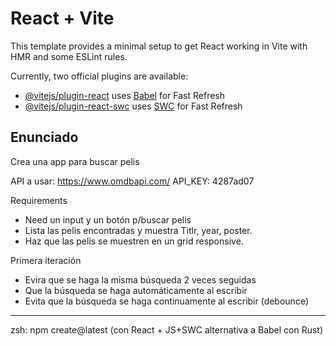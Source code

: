 # React + Vite

This template provides a minimal setup to get React working in Vite with HMR and some ESLint rules.

Currently, two official plugins are available:

- [@vitejs/plugin-react](https://github.com/vitejs/vite-plugin-react/blob/main/packages/plugin-react/README.md) uses [Babel](https://babeljs.io/) for Fast Refresh
- [@vitejs/plugin-react-swc](https://github.com/vitejs/vite-plugin-react-swc) uses [SWC](https://swc.rs/) for Fast Refresh


## Enunciado
Crea una app para buscar pelis

API a usar:
https://www.omdbapi.com/
API_KEY: 4287ad07

Requirements
- Need un input y un botón p/buscar pelis
- Lista las pelis encontradas y muestra Titlr, year, poster.
- Haz que las pelis se muestren en un grid responsive.

Primera iteración

- Evira que se haga la misma búsqueda 2 veces seguidas
- Que la búsqueda se haga automáticamente al escribir
- Evita que la búsqueda se haga continuamente al escribir (debounce)

---------------------

zsh: npm create@latest (con React + JS+SWC alternativa a Babel con Rust)

